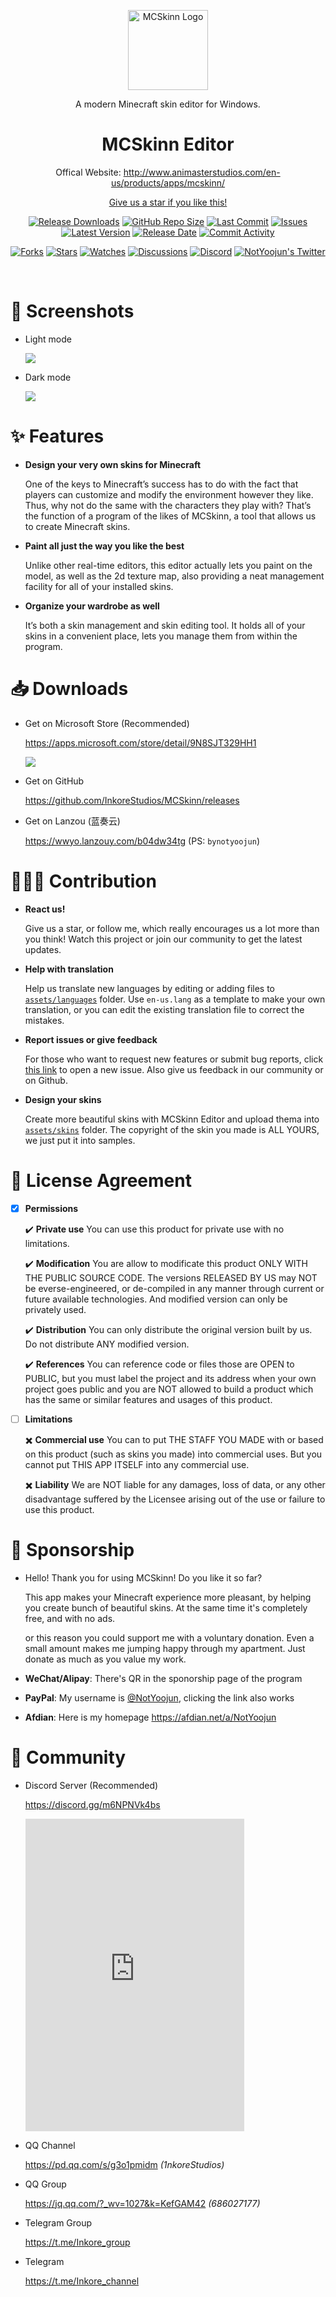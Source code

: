 
<p align="center">
  <a href="http://www.animasterstudios.com/products/apps/mcskinn" target="_blank" rel="noopener noreferrer">
    <img width="128" src="https://github.com/InkoreStudios/MCSkinn/blob/main/materials/icons/MCSkinn.png?raw=true" alt="MCSkinn Logo">
  </a>
</p>

<p align="center">A modern Minecraft skin editor for Windows.</p>

<h1 align="center">
  MCSkinn Editor
</h1>

<p align="center">Offical Website: <a href="http://www.animasterstudios.com/en-us/products/apps/mcskinn/">http://www.animasterstudios.com/en-us/products/apps/mcskinn/</p>

<p align="center">Give us a star if you like this!</p>

<p align="center">
  <a href="https://github.com/InkoreStudios/MCSkinn/releases"><img src="https://img.shields.io/github/downloads/InkoreStudios/MCSkinn/total?color=%239F7AEA" alt="Release Downloads"></a>
  <a href="#"><img src="https://img.shields.io/github/repo-size/InkoreStudios/MCSkinn?color=6882C4" alt="GitHub Repo Size"></a>
  <a href="#"><img src="https://img.shields.io/github/last-commit/InkoreStudios/MCSkinn?color=%23638e66" alt="Last Commit"></a>
  <a href="#"><img src="https://img.shields.io/github/issues/InkoreStudios/MCSkinn?color=f76642" alt="Issues"></a>
  <a href="#"><img src="https://img.shields.io/github/v/release/InkoreStudios/MCSkinn?color=%4CF4A8B4" alt="Latest Version"></a>
  <a href="#"><img src="https://img.shields.io/github/release-date/InkoreStudios/MCSkinn?color=%23b0a3e8" alt="Release Date"></a>
  <a href="https://github.com/InkoreStudios/MCSkinn/commits/"><img src="https://img.shields.io/github/commit-activity/m/InkoreStudios/MCSkinn" alt="Commit Activity"></a>
</p>

<p align="center">
  <a href="https://github.com/InkoreStudios/MCSkinn/network/members"><img src="https://img.shields.io/github/forks/InkoreStudios/MCSkinn?style=social" alt="Forks"></a>
  <a href="https://github.com/InkoreStudios/MCSkinn/stargazers"><img src="https://img.shields.io/github/stars/InkoreStudios/MCSkinn?style=social" alt="Stars"></a>
  <a href="https://github.com/InkoreStudios/MCSkinn/watchers"><img src="https://img.shields.io/github/watchers/InkoreStudios/MCSkinn?style=social" alt="Watches"></a>
  <a href="https://github.com/InkoreStudios/MCSkinn/discussions"><img src="https://img.shields.io/github/discussions/InkoreStudios/MCSkinn?style=social" alt="Discussions"></a>
  <a href="https://discord.gg/m6NPNVk4bs"><img src="https://img.shields.io/discord/1092738458805608561?style=social&label=Discord&logo=discord" alt="Discord"></a>
  <a href="https://twitter.com/NotYoojun"><img src="https://img.shields.io/twitter/follow/NotYoojun?style=social" alt="NotYoojun's Twitter"></a>
</p>

<br>

# 📸 Screenshots

- Light mode

   ![](https://github.com/InkoreStudios/MCSkinn/blob/main/materials/docs/images/image_product_mcskinn_screenshot_8.png?raw=true)

- Dark mode

   ![](https://github.com/InkoreStudios/MCSkinn/blob/main/materials/docs/images/image_product_mcskinn_screenshot_10.png?raw=true)

# ✨ Features


- **Design your very own skins for Minecraft** 

  One of the keys to Minecraft’s success has to do with the fact that players can customize and modify the environment however they like. Thus, why not do the same with the characters they play with? That’s the function of a program of the likes of MCSkinn, a tool that allows us to create Minecraft skins.

- **Paint all just the way you like the best**

  Unlike other real-time editors, this editor actually lets you paint on the model, as well as the 2d texture map, also providing a neat management facility for all of your installed skins.

- **Organize your wardrobe as well**

  It’s both a skin management and skin editing tool. It holds all of your skins in a convenient place, lets you manage them from within the program.

# 📥 Downloads

- Get on Microsoft Store (Recommended)

  https://apps.microsoft.com/store/detail/9N8SJT329HH1

  <a href="https://apps.microsoft.com/store/detail/9N8SJT329HH1?launch=true&mode=mini">
	  <img src="https://get.microsoft.com/images/en-US%20dark.svg"/>
  </a>

- Get on GitHub

   https://github.com/InkoreStudios/MCSkinn/releases

- Get on Lanzou (蓝奏云)

   https://wwyo.lanzouy.com/b04dw34tg (PS: `bynotyoojun`)

# 🙋🏻‍♂️ Contribution

- **React us!**

  Give us a star, or follow me, which really encourages us a lot more than you think! Watch this project or join our community to get the latest updates.

- **Help with translation**

  Help us translate new languages by editing or adding files to [`assets/languages`](https://github.com/InkoreStudios/MCSkinn/tree/main/assets/languages) folder. Use `en-us.lang` as a template to make your own translation, or you can edit the existing translation file to correct the mistakes.
  
- **Report issues or give feedback**

  For those who want to request new features or submit bug reports, click [this link](https://github.com/InkoreStudios/MCSkinn/issues/new/choose) to open a new issue. Also give us feedback in our community or on Github.

- **Design your skins**

  Create more beautiful skins with MCSkinn Editor and upload thema into [`assets/skins`](https://github.com/InkoreStudios/MCSkinn/tree/main/assets/skins) folder. The copyright of the skin you made is ALL YOURS, we just put it into samples.

# 📝 License Agreement

- [x] **Permissions**

    ✔️ **Private use** You can use this product for private use with no limitations.

    ✔️ **Modification** You are allow to modificate this product ONLY WITH THE PUBLIC SOURCE CODE. The versions RELEASED BY US may NOT be everse-engineered, or de-compiled in any manner through current or future available technologies. And modified version can only be privately used.

    ✔️ **Distribution** You can only distribute the original version built by us. Do not distribute ANY modified version.

   ✔️ **References** You can reference code or files those are OPEN to PUBLIC, but you must label the project and its address when your own project goes public and you are NOT allowed to build a product which has the same or similar features and usages of this product.

- [ ] **Limitations**

   ✖️  **Commercial use** You can to put THE STAFF YOU MADE with or based on this product (such as skins you made) into commercial uses. But you cannot put THIS APP ITSELF into any commercial use.

   ✖️  **Liability** We are NOT liable for any damages, loss of data, or any other disadvantage suffered by the Licensee arising out of the use or failure to use this product.

# 🤝 Sponsorship

   - Hello! Thank you for using MCSkinn! Do you like it so far?
   
     This app makes your Minecraft experience more pleasant, by helping you create bunch of beautiful skins. At the same time it's completely free, and with no ads.
   
     or this reason you could support me with a voluntary donation. Even a small amount makes me jumping happy through my apartment.  Just donate as much as you value my work.

   - **WeChat/Alipay**: There's QR in the sponorship page of the program
   - **PayPal**: My username is [@NotYoojun](https://paypal.me/NotYoojun?country.x=C2&locale.x=en_US), clicking the link also works
   - **Afdian**: Here is my homepage https://afdian.net/a/NotYoojun


# 🎊 Community

- Discord Server (Recommended)

  https://discord.gg/m6NPNVk4bs
  
  <iframe src="https://discord.com/widget?id=1092738458805608561&theme=dark" width="350" height="500" allowtransparency="true" frameborder="0" sandbox="allow-popups allow-popups-to-escape-sandbox allow-same-origin allow-scripts"></iframe>

- QQ Channel

  https://pd.qq.com/s/g3o1pmidm *(1nkoreStudios)*

- QQ Group

  https://jq.qq.com/?_wv=1027&k=KefGAM42 *(686027177)*


- Telegram Group

  https://t.me/Inkore_group

- Telegram

  https://t.me/Inkore_channel